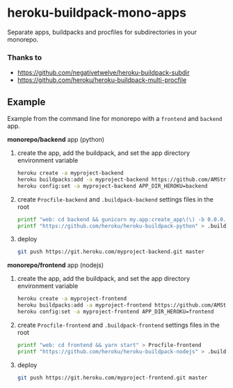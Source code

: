 # heroku-buildpack-mono-apps

Separate apps, buildpacks and procfiles for subdirectories in your monorepo.

### Thanks to

- https://github.com/negativetwelve/heroku-buildpack-subdir
- https://github.com/heroku/heroku-buildpack-multi-procfile

## Example

Example from the command line for monorepo with a `frontend` and `backend` app.

**monorepo/backend** app (python)
1. create the app, add the buildpack, and set the app directory environment variable
   ```bash
   heroku create -a myproject-backend
   heroku buildpacks:add -a myproject-backend https://github.com/AMStrix/heroku-buildpack-mono-apps
   heroku config:set -a myproject-backend APP_DIR_HEROKU=backend
   ```
2. create `Procfile-backend` and `.buildpack-backend` settings files in the root
   ```bash
   printf "web: cd backend && gunicorn my.app:create_app\(\) -b 0.0.0.0:$PORT -w 1" > Procfile-backend
   printf "https://github.com/heroku/heroku-buildpack-python" > .buildpack-backend
   ```
3. deploy
   ```bash
   git push https://git.heroku.com/myproject-backend.git master
   ```

**monorepo/frontend** app (nodejs)
1. create the app, add the buildpack, and set the app directory environment variable
   ```bash
   heroku create -a myproject-frontend
   heroku buildpacks:add -a myproject-frontend https://github.com/AMStrix/heroku-buildpack-mono-apps
   heroku config:set -a myproject-frontend APP_DIR_HEROKU=frontend
   ```
2. create `Procfile-frontend` and `.buildpack-frontend` settings files in the root
   ```bash
   printf "web: cd frontend && yarn start" > Procfile-frontend
   printf "https://github.com/heroku/heroku-buildpack-nodejs" > .buildpack-frontend
   ```
3. deploy
   ```bash
   git push https://git.heroku.com/myproject-frontend.git master
   ```
